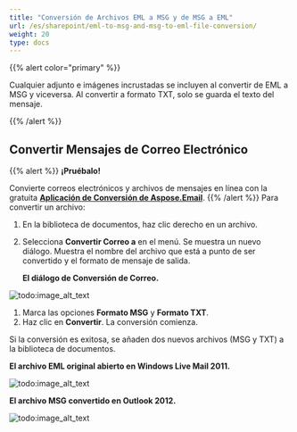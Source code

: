 ```yaml
---
title: "Conversión de Archivos EML a MSG y de MSG a EML"
url: /es/sharepoint/eml-to-msg-and-msg-to-eml-file-conversion/
weight: 20
type: docs
---
```



{{% alert color="primary" %}} 

Cualquier adjunto e imágenes incrustadas se incluyen al convertir de EML a MSG y viceversa. Al convertir a formato TXT, solo se guarda el texto del mensaje.

{{% /alert %}} 
## **Convertir Mensajes de Correo Electrónico**
{{% alert %}}
**¡Pruébalo!**

Convierte correos electrónicos y archivos de mensajes en línea con la gratuita [**Aplicación de Conversión de Aspose.Email**](https://products.aspose.app/email/es/Conversion).
{{% /alert %}}
Para convertir un archivo:

1. En la biblioteca de documentos, haz clic derecho en un archivo.
1. Selecciona **Convertir Correo a** en el menú. Se muestra un nuevo diálogo. Muestra el nombre del archivo que está a punto de ser convertido y el formato de mensaje de salida. 

   **El diálogo de Conversión de Correo.** 

![todo:image_alt_text](eml-to-msg-and-msg-to-eml-file-conversion_1.png)




1. Marca las opciones **Formato MSG** y **Formato TXT**.
1. Haz clic en **Convertir**. La conversión comienza.

Si la conversión es exitosa, se añaden dos nuevos archivos (MSG y TXT) a la biblioteca de documentos. 

**El archivo EML original abierto en Windows Live Mail 2011.** 

![todo:image_alt_text](eml-to-msg-and-msg-to-eml-file-conversion_2.png)

**El archivo MSG convertido en Outlook 2012.** 

![todo:image_alt_text](eml-to-msg-and-msg-to-eml-file-conversion_3.png)